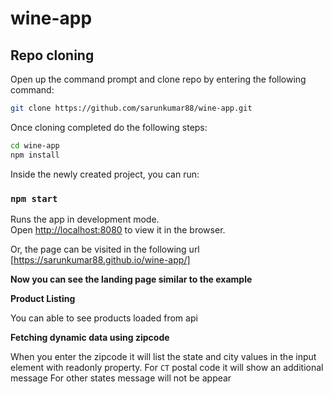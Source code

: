 # wine-app

## Repo cloning

Open up the command prompt and clone repo by entering the following command:

```sh
git clone https://github.com/sarunkumar88/wine-app.git
```

Once cloning completed do the following steps:
```sh
cd wine-app
npm install
```

Inside the newly created project, you can run:

### `npm start`

Runs the app in development mode.<br>
Open [http://localhost:8080](http://localhost:8080) to view it in the browser.

Or, the page can be visited in the following url
[https://sarunkumar88.github.io/wine-app/]

**Now you can see the landing page similar to the example**

**Product Listing**

You can able to see products loaded from api

**Fetching dynamic data using zipcode**

When you enter the zipcode it will list the state and city values in the input element with readonly property.
For `CT` postal code it will show an additional message
For other states message will not be appear
